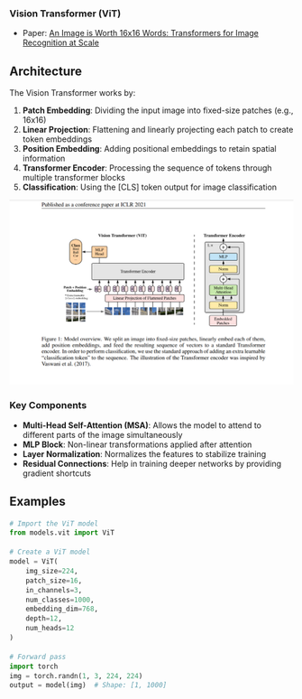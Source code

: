 ### **Vision Transformer (ViT)** 
   - Paper: [An Image is Worth 16x16 Words: Transformers for Image Recognition at Scale](https://arxiv.org/abs/2010.11929)

## Architecture

The Vision Transformer works by:
1. **Patch Embedding**: Dividing the input image into fixed-size patches (e.g., 16x16)
2. **Linear Projection**: Flattening and linearly projecting each patch to create token embeddings
3. **Position Embedding**: Adding positional embeddings to retain spatial information
4. **Transformer Encoder**: Processing the sequence of tokens through multiple transformer blocks
5. **Classification**: Using the [CLS] token output for image classification

![ViT Architecture](vit-image.png)

### Key Components

- **Multi-Head Self-Attention (MSA)**: Allows the model to attend to different parts of the image simultaneously
- **MLP Block**: Non-linear transformations applied after attention
- **Layer Normalization**: Normalizes the features to stabilize training
- **Residual Connections**: Help in training deeper networks by providing gradient shortcuts

## Examples

```python
# Import the ViT model
from models.vit import ViT

# Create a ViT model
model = ViT(
    img_size=224,
    patch_size=16,
    in_channels=3,
    num_classes=1000,
    embedding_dim=768,
    depth=12,
    num_heads=12
)

# Forward pass
import torch
img = torch.randn(1, 3, 224, 224)
output = model(img)  # Shape: [1, 1000]
```


